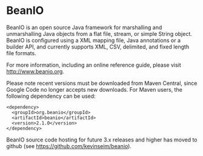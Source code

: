 # BeanIO #
BeanIO is an open source Java framework for marshalling and unmarshalling Java objects from a flat file, stream, or simple String object.  BeanIO is configured using a XML mapping file, Java annotations or a builder API, and currently supports XML, CSV, delimited, and fixed length file formats.

For more information, including an online reference guide, please visit http://www.beanio.org.

Please note recent versions must be downloaded from Maven Central, since Google Code no longer accepts new downloads.  For Maven users, the following dependency can be used:

```
<dependency>
  <groupId>org.beanio</groupId>
  <artifactId>beanio</artifactId>
  <version>2.1.0</version>
</dependency>
```

BeanIO source code hosting for future 3.x releases and higher has moved to github (see https://github.com/kevinseim/beanio).